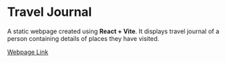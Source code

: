 # Travel Journal

A static webpage created using **React + Vite**.
It displays travel journal of a person containing details of places they have visited.

[Webpage Link](https://travel-journal-sage.vercel.app/)
